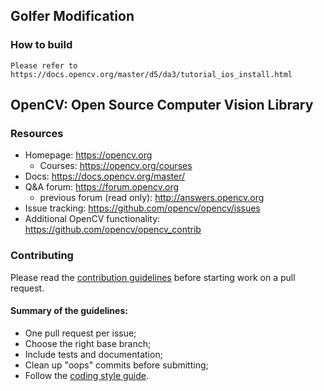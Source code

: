 ## Golfer Modification
### How to build
```
Please refer to https://docs.opencv.org/master/d5/da3/tutorial_ios_install.html
```

## OpenCV: Open Source Computer Vision Library

### Resources

* Homepage: <https://opencv.org>
  * Courses: <https://opencv.org/courses>
* Docs: <https://docs.opencv.org/master/>
* Q&A forum: <https://forum.opencv.org>
  * previous forum (read only): <http://answers.opencv.org>
* Issue tracking: <https://github.com/opencv/opencv/issues>
* Additional OpenCV functionality: <https://github.com/opencv/opencv_contrib> 


### Contributing

Please read the [contribution guidelines](https://github.com/opencv/opencv/wiki/How_to_contribute) before starting work on a pull request.

#### Summary of the guidelines:

* One pull request per issue;
* Choose the right base branch;
* Include tests and documentation;
* Clean up "oops" commits before submitting;
* Follow the [coding style guide](https://github.com/opencv/opencv/wiki/Coding_Style_Guide).
